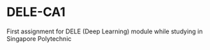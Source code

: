 # DELE-CA1
First assignment for DELE (Deep Learning) module while studying in Singapore Polytechnic
